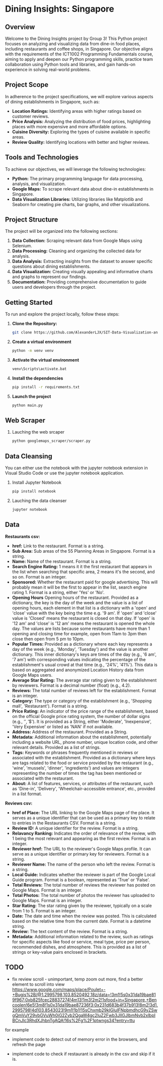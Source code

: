 # Dining Insights: Singapore

## Overview

Welcome to the Dining Insights project by Group 3! This Python project focuses on analyzing and visualizing data from dine-in food places, including restaurants and coffee shops, in Singapore. Our objective aligns with the requirements of the ICT1002 Programming Fundamentals course, aiming to apply and deepen our Python programming skills, practice team collaboration using Python tools and libraries, and gain hands-on experience in solving real-world problems.

## Project Scope

In adherence to the project specifications, we will explore various aspects of dining establishments in Singapore, such as:

- **Location Ratings:** Identifying areas with higher ratings based on customer reviews.
- **Price Analysis:** Analyzing the distribution of food prices, highlighting places with more expensive and more affordable options.
- **Cuisine Diversity:** Exploring the types of cuisine available in specific areas.
- **Review Quality:** Identifying locations with better and higher reviews.

## Tools and Technologies

To achieve our objectives, we will leverage the following technologies:

- **Python:** The primary programming language for data processing, analysis, and visualization.
- **Google Maps:** To scrape relevant data about dine-in establishments in Singapore.
- **Data Visualization Libraries:** Utilizing libraries like Matplotlib and Seaborn for creating pie charts, bar graphs, and other visualizations.

## Project Structure

The project will be organized into the following sections:

1. **Data Collection:** Scraping relevant data from Google Maps using Selenium.
2. **Data Processing:** Cleaning and organizing the collected data for analysis.
3. **Data Analysis:** Extracting insights from the dataset to answer specific questions about dining establishments.
4. **Data Visualization:** Creating visually appealing and informative charts and graphs to represent our findings.
5. **Documentation:** Providing comprehensive documentation to guide users and developers through the project.

## Getting Started

To run and explore the project locally, follow these steps:

1. **Clone the Repository:**
   ```bash
   git clone https://github.com/AlexanderLJX/SIT-Data-Visualization-and-Analysis.git
2. **Create a virtual environment**
   ```bash
   python -m venv venv
3. **Activate the virtual environment**
   ```bash
   venv\Scripts\activate.bat
4. **Install the dependencies**
   ```bash
   pip install -r requirements.txt
5. **Launch the project**
   ```bash
   python main.py
   ```


## Web Scraper

1. Lauching the web srcaper
   ```bash
   python googlemaps_scraper/scraper.py

## Data Cleansing

You can either use the notebook with the jupyter notebook extension in Visual Studio Code or use the jupyter notebook application.
1. Install Jupyter Notebook
   ```bash
   pip install notebook

2. Lauching the data cleanser
   ```bash
   jupyter notebook

## Data 

**Restaurants csv:**
 - **href:** Link to the restaurant. Format is a string.
 - **Sub Area:** Sub areas of the 55 Planning Areas in Singapore. Format is a string.
 - **Name:** Name of the restaurant. Format is a string.
 - **Search Engine Rating:** 1 means it it the first restaurant that appears in the list when searching that specific area, 2 means it's the second, and so on. Format is an integer.
 - **Sponsored:** Whether the restaurant paid for google advertising. This will probably mean it will be the first to appear in the list, search engine rating 1. Format is a string, either 'Yes' or 'No'.
 - **Opening Hours** Opening hours of the restaurant. Provided as a dictionary, the key is the day of the week and the value is a list of opening hours, each element in that list is a dictionary with a 'open' and 'close' value with the key being the time e.g. '9 am'. If 'open' and 'close' value is 'Closed' means the restaurant is closed on that day. If 'open' is '12 am' and 'close' is '12 am' means the restaurant is opened the whole day. The values are lists because some restaurants have more than 1 opening and closing time for example, open from 11am to 3pm then close then open from 5 pm to 10pm.
 - **Popular Times:** Provided as a dictionary where each key represents a day of the week (e.g., 'Monday', 'Tuesday') and the value is another dictionary. This inner dictionary's keys are times of the day (e.g., '6 am', '7 am') with corresponding values indicating the percentage of the establishment's usual crowd at that time (e.g., '24%', '41%'). This data is based on aggregated and anonymized Location History data from Google Maps users.
 - **Average Star Rating:** The average star rating given to the establishment by reviewers. Format is a decimal number (float) (e.g., 4.2).
 - **Reviews:** The total number of reviews left for the establishment. Format is an integer.
 - **Category:** The type or category of the establishment (e.g., 'Shopping mall', 'Restaurant'). Format is a string.
 - **Price Rating:** An indicator of the price range of the establishment, based on the official Google price rating system, the number of dollar signs (e.g., '$', '$$'). It is provided as a String, either 'Moderate', 'Inexpensive', 'Very Expensive' or listed as 'NAN' if not available.
 - **Address:** Address of the restaurant. Provided as a String.
 - **Metadata:** Additional information about the establishment, potentially including a website URL, phone number, unique location code, and other relevant details. Provided as a list of strings.
 - **Tags:** Keywords or phrases frequently mentioned in reviews or associated with the establishment. Provided as a dictionary where keys are tags related to the food or service provided by the restaurant (e.g., 'wine', 'mussels', 'dinner', 'ingredients') and values are integers representing the number of times the tag has been mentioned or associated with the restaurant.
 - **About:** A list of features, services, or attributes of the restaurant, such as 'Dine-in', 'Delivery', 'Wheelchair-accessible entrance', etc., provided in a list format.


**Reviews csv:**
 - **href of Place:** The URL linking to the Google Maps page of the place. It serves as a unique identifier that can be used as a primary key to relate to entries in the Restaurants CSV. Format is a string.
 - **Review ID:** A unique identifier for the review. Format is a string.
 - **Relavancy Ranking:** Indicates the order of relevance of the review, with 1 being the most relevant and appearing as the first review. Format is an integer.
 - **Reviewer href:** The URL to the reviewer's Google Maps profile. It can serve as a unique identifier or primary key for reviewers. Format is a string.
 - **Reviewer Name:** The name of the person who left the review. Format is a string.
 - **Local Guide:** Indicates whether the reviewer is part of the Google Local Guide program. Format is a boolean, represented as 'True' or 'False'.
 - **Total Reviews:** The total number of reviews the reviewer has posted on Google Maps. Format is an integer.
 - **Total Photos:** The total number of photos the reviewer has uploaded to Google Maps. Format is an integer.
 - **Star Rating:** The star rating given by the reviewer, typically on a scale from 1 to 5. Format is an integer.
 - **Date:** The date and time when the review was posted. This is calculated based on the relative time from the current date. Format is a datetime string.
 - **Review:** The text content of the review. Format is a string.
 - **Metadata:** Additional information related to the review, such as ratings for specific aspects like food or service, meal type, price per person, recommended dishes, and atmosphere. This is provided as a list of strings or key-value pairs enclosed in brackets.

 

## TODO

- fix review scroll - unimportant, temp zoom out more, find a better element to scroll into view
https://www.google.com/maps/place/Poulet+-+Bugis%2B/@1.2995798,103.8520492,18z/data=!3m1!5s0x31da19bae819f967:0xb825fcec28837274!4m13!1m3!2m2!1sfood+in+Singapore,+Bencoolen!6e5!3m8!1s0x31da19bae87236f3:0x231d683b4f37b913!8m2!3d1.2995798!4d103.8543023!9m1!1b1!15sChxmb29kIGluIFNpbmdhcG9yZSwgQmVuY29vbGVuWh0iG2Zvb2QgaW4gc2luZ2Fwb3JlIGJlbmNvb2xlbpIBCnJlc3RhdXJhbnTgAQA!16s%2Fg%2F1ptwngs34?entry=ttu

for example


- implement code to detect out of memory error in the browsers, and refresh the page


- implement code to check if restaurant is already in the csv and skip if it is.